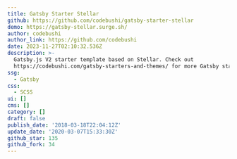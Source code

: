 ```yaml
---
title: Gatsby Starter Stellar
github: https://github.com/codebushi/gatsby-starter-stellar
demo: https://gatsby-stellar.surge.sh/
author: codebushi
author_link: https://github.com/codebushi
date: 2023-11-27T02:10:32.536Z
description: >-
  Gatsby.js V2 starter template based on Stellar. Check out
  https://codebushi.com/gatsby-starters-and-themes/ for more Gatsby starters.
ssg:
  - Gatsby
css:
  - SCSS
ui: []
cms: []
category: []
draft: false
publish_date: '2018-03-18T22:04:12Z'
update_date: '2020-03-07T15:33:30Z'
github_star: 135
github_fork: 34
---
```

